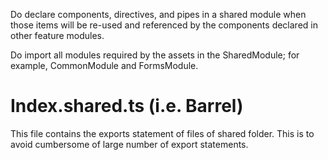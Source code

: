 Do declare components, directives, and pipes in a shared module when those items will be re-used and referenced by the components declared in other feature modules.

Do import all modules required by the assets in the SharedModule; for example, CommonModule and FormsModule.

# Index.shared.ts (i.e. Barrel)
This file contains the exports statement of files of shared folder. This is to avoid cumbersome 
of large number of export statements.
